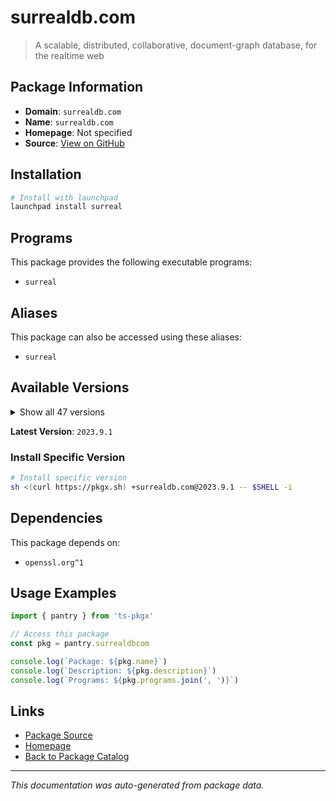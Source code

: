 # surrealdb.com

> A scalable, distributed, collaborative, document-graph database, for the realtime web

## Package Information

- **Domain**: `surrealdb.com`
- **Name**: `surrealdb.com`
- **Homepage**: Not specified
- **Source**: [View on GitHub](https://github.com/pkgxdev/pantry/tree/main/projects/surrealdb.com/package.yml)

## Installation

```bash
# Install with launchpad
launchpad install surreal
```

## Programs

This package provides the following executable programs:

- `surreal`

## Aliases

This package can also be accessed using these aliases:

- `surreal`

## Available Versions

<details>
<summary>Show all 47 versions</summary>

- `2023.9.1`, `2.3.5`, `2.3.4`, `2.3.3`, `2.3.2`
- `2.3.1`, `2.3.0`, `2.2.5`, `2.2.4`, `2.2.3`
- `2.2.2`, `2.2.1`, `2.2.0`, `2.1.7`, `2.1.6`
- `2.1.5`, `2.1.4`, `2.1.3`, `2.1.2`, `2.1.1`
- `2.1.0`, `2.0.5`, `2.0.4`, `2.0.3`, `2.0.2`
- `2.0.1`, `2.0.0`, `1.5.6`, `1.5.5`, `1.5.4`
- `1.5.3`, `1.5.2`, `1.5.1`, `1.5.0`, `1.4.2`
- `1.4.0`, `1.3.1`, `1.3.0`, `1.2.2`, `1.2.1`
- `1.2.0`, `1.1.1`, `1.1.0`, `1.0.2`, `1.0.1`
- `1.0.0`, `0.0.0`

</details>

**Latest Version**: `2023.9.1`

### Install Specific Version

```bash
# Install specific version
sh <(curl https://pkgx.sh) +surrealdb.com@2023.9.1 -- $SHELL -i
```

## Dependencies

This package depends on:

- `openssl.org^1`

## Usage Examples

```typescript
import { pantry } from 'ts-pkgx'

// Access this package
const pkg = pantry.surrealdbcom

console.log(`Package: ${pkg.name}`)
console.log(`Description: ${pkg.description}`)
console.log(`Programs: ${pkg.programs.join(', ')}`)
```

## Links

- [Package Source](https://github.com/pkgxdev/pantry/tree/main/projects/surrealdb.com/package.yml)
- [Homepage](#)
- [Back to Package Catalog](../package-catalog.md)

---

*This documentation was auto-generated from package data.*
